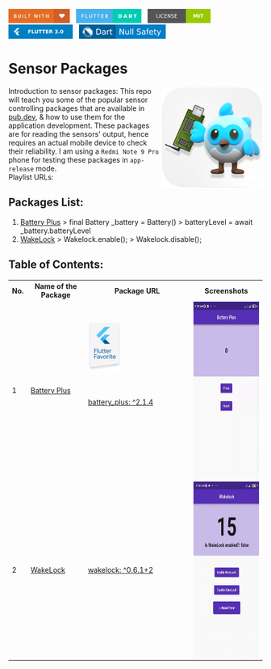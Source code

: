 <img src="screenshots/badges/built-with-love.svg" height="28px"/>&nbsp;&nbsp;
<img src="screenshots/badges/flutter-dart.svg" height="28px" />&nbsp;&nbsp;
<a href="https://choosealicense.com/licenses/mit/" target="_blank"><img src="screenshots/badges/license-MIT.svg" height="28px" /></a>&nbsp;&nbsp;
<img src="screenshots/badges/Flutter-3.svg" height="28px" />&nbsp;&nbsp;
<img src="screenshots/badges/dart-null_safety-blue.svg" height="28px"/>

# Sensor Packages

<img align="right" src="screenshots/app_store_logos/playstore.png" height="200"></img>
Introduction to sensor packages: This repo will teach you some of the popular sensor controlling packages that are available in [pub.dev](https://pub.dev), & how to use them for the application development. These packages are for reading the sensors' output, hence requires an actual mobile device to check their reliability. I am using a ```Redmi Note 9 Pro``` phone for testing these packages in ```app-release``` mode.<br>
Playlist URLs: <br>

## Packages List:

1. [Battery Plus](/lib/1_battery_plus/battery_plus.dart) > final Battery _battery = Battery() > batteryLevel = await _battery.batteryLevel
2. [WakeLock](/lib/2_wakelock/wakelock.dart) > Wakelock.enable(); > Wakelock.disable();

## Table of Contents:

<table align="center" style="margin: 0px auto;">
  <tr>
    <th>No.</th>
    <th>Name of the Package</th>
    <th>Package URL</th>
    <th>Screenshots</th>
  </tr>
  <tr>
    <td>1</td>
    <td><a href="lib/1_battery_plus/battery_plus.dart">Battery Plus</a></td>
    <td>&emsp;&emsp;&emsp;&emsp;&emsp;&emsp;&emsp;&emsp;&emsp;&emsp;&emsp;&emsp;
    <img src="screenshots/flutter_favorite_badges/flutter_favorite.png" width="65"><br><br><br><br>
    <a href="https://pub.dev/packages/battery_plus" target="_blank">battery_plus: ^2.1.4</a><br><br><br><br><br><br><br><br></td>
    <td><img align="center" src="screenshots/1_battery_plus.gif" height="350"></img></td>
  </tr>
  <tr>
    <td>2</td>
    <td><a href="lib/2_wakelock/wakelock.dart">WakeLock</a></td>
    <td><a href="https://pub.dev/packages/wakelock" target="_blank">wakelock: ^0.6.1+2</a></td>
    <td><img align="center" src="screenshots/2_wakelock.gif" height="350"></img></td>
  </tr>
</table>
